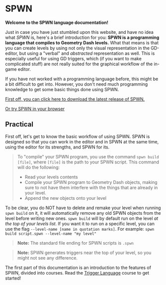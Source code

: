 # SPWN

**Welcome to the SPWN language documentation!**

Just in case you have just stumbled upon this website, and have no idea what _SPWN_ is, here's a brief introduction for you:
**SPWN is a programming language that compiles to Geometry Dash levels.** What that means is that you can create levels by using not only the visual representation in the GD-editor, but using a "verbal" and _abstracted_ representation as well. This is especially useful for using GD triggers, which (if you want to make complicated stuff) are not really suited for the graphical workflow of the in-game editor.

If you have not worked with a programming language before, this might be a bit difficult to get into. However, you don't need much programming knowledge to get some basic things done using SPWN.

[First off, you can click here to download the latest release of SPWN.](https://github.com/Spu7Nix/SPWN-language/releases)

[Or try SPWN in your browser](https://spu7nix.net/spwn/try/)

## Practical

First off, let's get to know the basic workflow of using SPWN.
SPWN is designed so that you can work in the editor and in SPWN at the same time, using the editor for its strengths, and SPWN for its.

> To "compile" your SPWN program, you use the command `spwn build [file]`, where `[file]` is the path to your SPWN script.
> This command will do the following:
>
> - Read your levels contents
> - Compile your SPWN program to Geometry Dash objects, making sure to not have them interfere with the things that are already in your level.
> - Append the new objects onto your level

To be clear, you do NOT have to delete and remake your level when running `spwn build` on it, it will automatically remove any old SPWN objects from the level before writing new ones. `spwn build` will by default run on the level _at the top of your levels list_. If you want it to run on a specific level, you can use the flag `--level-name [name in quotation marks]`. For example: `spwn build script.spwn --level-name "my level"`

> **Note:** The standard file ending for SPWN scripts is `.spwn`

> **Note:** SPWN generates triggers near the top of your level, so you might not see any difference.

The first part of this documentation is an introduction to the features of SPWN, divided into courses. Read the [Trigger Language](triggerlanguage/trigger_language.md) course to get started!
